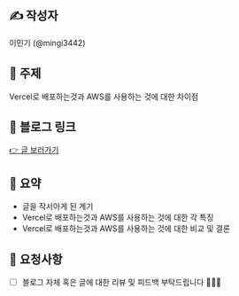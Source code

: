 ## ✍️ 작성자

이민기 (@mingi3442)

## 📌 주제

Vercel로 배포하는것과 AWS를 사용하는 것에 대한 차이점

## 🔗 블로그 링크

[👉 글 보러가기](https://min71.dev/posts/vercel-and-aws)

## 📝 요약

- 글을 작서아게 된 계기
- Vercel로 배포하는것과 AWS를 사용하는 것에 대한 각 특징
- Vercel로 배포하는것과 AWS를 사용하는 것에 대한 비교 및 결론

## 🤝 요청사항

- [ ] 블로그 자체 혹은 글에 대한 리뷰 및 피드백 부탁드립니다 🙇🏻‍♂️
